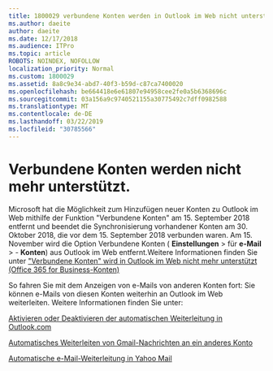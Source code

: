 ```yaml
---
title: 1800029 verbundene Konten werden in Outlook im Web nicht unterstützt
ms.author: daeite
author: daeite
ms.date: 12/17/2018
ms.audience: ITPro
ms.topic: article
ROBOTS: NOINDEX, NOFOLLOW
localization_priority: Normal
ms.custom: 1800029
ms.assetid: 8a8c9e34-abd7-40f3-b59d-c87ca7400020
ms.openlocfilehash: be664418e6e61807e94958cee2fe0a5b6368696c
ms.sourcegitcommit: 03a156a9c9740521155a30775492c7dff0982588
ms.translationtype: MT
ms.contentlocale: de-DE
ms.lasthandoff: 03/22/2019
ms.locfileid: "30785566"
---
```

# <a name="connected-accounts-are-no-longer-supported"></a>Verbundene Konten werden nicht mehr unterstützt.

Microsoft hat die Möglichkeit zum Hinzufügen neuer Konten zu Outlook im Web mithilfe der Funktion "Verbundene Konten" am 15. September 2018 entfernt und beendet die Synchronisierung vorhandener Konten am 30. Oktober 2018, die vor dem 15. September 2018 verbunden waren. Am 15. November wird die Option Verbundene Konten ( **Einstellungen** \> für **e-Mail** \> - **Konten**) aus Outlook im Web entfernt.Weitere Informationen finden Sie unter ["Verbundene Konten" wird in Outlook im Web nicht mehr unterstützt (Office 365 for Business-Konten)](https://support.office.com/article/Connected-accounts-is-no-longer-supported-in-Outlook-on-the-web-Office-365-for-business-accounts-5cc526bf-e928-4a99-8b9f-5e089df7d887)
  
So fahren Sie mit dem Anzeigen von e-Mails von anderen Konten fort: Sie können e-Mails von diesen Konten weiterhin an Outlook im Web weiterleiten. Weitere Informationen finden Sie unter:
  
[Aktivieren oder Deaktivieren der automatischen Weiterleitung in Outlook.com](https://go.microsoft.com/fwlink/?linkid=2038346)
  
[Automatisches Weiterleiten von Gmail-Nachrichten an ein anderes Konto](https://support.google.com/mail/answer/10957?hl=en)
  
[Automatische e-Mail-Weiterleitung in Yahoo Mail](https://help.yahoo.com/kb/SLN22028.mdl?guccounter=1)
  

